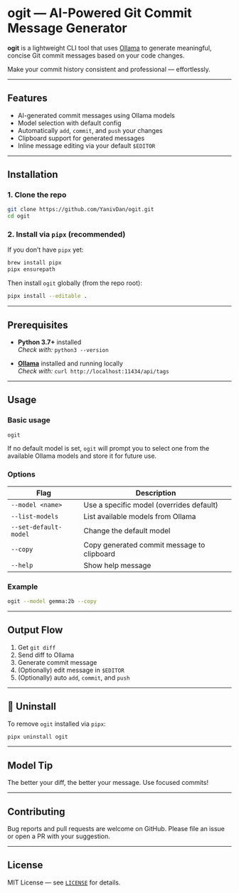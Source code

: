 # ogit — AI-Powered Git Commit Message Generator

**ogit** is a lightweight CLI tool that uses [Ollama](https://ollama.com/) to generate meaningful, concise Git commit messages based on your code changes.

Make your commit history consistent and professional — effortlessly.

---

## Features

- AI-generated commit messages using Ollama models
- Model selection with default config
- Automatically `add`, `commit`, and `push` your changes
- Clipboard support for generated messages
- Inline message editing via your default `$EDITOR`

---

## Installation

### 1. Clone the repo

```zsh
git clone https://github.com/YanivDan/ogit.git
cd ogit
```

### 2. Install via `pipx` (recommended)

If you don’t have `pipx` yet:

```zsh
brew install pipx
pipx ensurepath
```

Then install `ogit` globally (from the repo root):

```zsh
pipx install --editable .
```

---

## Prerequisites

- **Python 3.7+** installed  
  _Check with:_ `python3 --version`

- **[Ollama](https://ollama.com/)** installed and running locally  
  _Check with:_ `curl http://localhost:11434/api/tags`

---

## Usage

### Basic usage

```zsh
ogit
```

If no default model is set, `ogit` will prompt you to select one from the available Ollama models and store it for future use.

### Options

| Flag                   | Description                                      |
|------------------------|--------------------------------------------------|
| `--model <name>`       | Use a specific model (overrides default)         |
| `--list-models`        | List available models from Ollama                |
| `--set-default-model`  | Change the default model                         |
| `--copy`               | Copy generated commit message to clipboard       |
| `--help`               | Show help message                                |

### Example

```zsh
ogit --model gemma:2b --copy
```

---

## Output Flow

1. Get `git diff`
2. Send diff to Ollama
3. Generate commit message
4. (Optionally) edit message in `$EDITOR`
5. (Optionally) auto `add`, `commit`, and `push`

---

## 🧹 Uninstall

To remove `ogit` installed via `pipx`:

```zsh
pipx uninstall ogit
```

---

## Model Tip

The better your diff, the better your message. Use focused commits!

---

## Contributing

Bug reports and pull requests are welcome on GitHub. Please file an issue or open a PR with your suggestion.

---

## License

MIT License — see [`LICENSE`](./LICENSE) for details.
